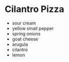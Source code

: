 # Cilantro Pizza 

- sour cream
- yellow small pepper
- spring onions
- goat cheese
- arugula
- cilantro
- lemon